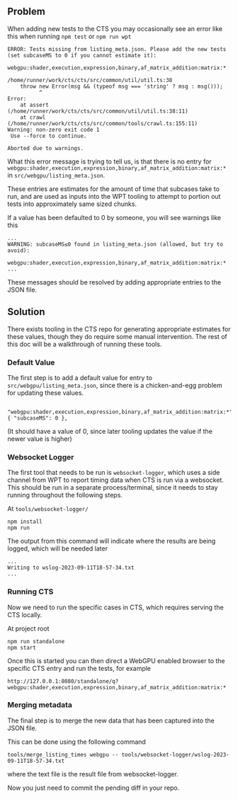## Problem

When adding new tests to the CTS you may occasionally see an error like this
when running `npm test` or `npm run wpt`

```
ERROR: Tests missing from listing_meta.json. Please add the new tests (set subcaseMS to 0 if you cannot estimate it):
  webgpu:shader,execution,expression,binary,af_matrix_addition:matrix:*

/home/runner/work/cts/cts/src/common/util/util.ts:38
    throw new Error(msg && (typeof msg === 'string' ? msg : msg()));
          ^
Error: 
    at assert (/home/runner/work/cts/cts/src/common/util/util.ts:38:11)
    at crawl (/home/runner/work/cts/cts/src/common/tools/crawl.ts:155:11)
Warning: non-zero exit code 1
 Use --force to continue.

Aborted due to warnings.
```

What this error message is trying to tell us, is that there is no entry for
`webgpu:shader,execution,expression,binary,af_matrix_addition:matrix:*` in
`src/webgpu/listing_meta.json`.

These entries are estimates for the amount of time that subcases take to run,
and are used as inputs into the WPT tooling to attempt to portion out tests into
approximately same sized chunks.

If a value has been defaulted to 0 by someone, you will see warnings like this
```
...
WARNING: subcaseMS≤0 found in listing_meta.json (allowed, but try to avoid):
  webgpu:shader,execution,expression,binary,af_matrix_addition:matrix:*
...
```

These messages should be resolved by adding appropriate entries to the JSON
file.

## Solution

There exists tooling in the CTS repo for generating appropriate estimates for
these values, though they do require some manual intervention. The rest of this
doc will be a walkthrough of running these tools.

### Default Value

The first step is to add a default value for entry to 
`src/webgpu/listing_meta.json`, since there is a chicken-and-egg problem for 
updating these values.

```
  "webgpu:shader,execution,expression,binary,af_matrix_addition:matrix:*": { "subcaseMS": 0 },
```

(It should have a value of 0, since later tooling updates the value if the newer
value is higher)

### Websocket Logger

The first tool that needs to be run is `websocket-logger`, which uses a side
channel from WPT to report timing data when CTS is run via a websocket. This
should be run in a separate process/terminal, since it needs to stay running
throughout the following steps.

At `tools/websocket-logger/`
```
npm install
npm run
```

The output from this command will indicate where the results are being logged,
which will be needed later
```
...
Writing to wslog-2023-09-11T18-57-34.txt
...
```

### Running CTS

Now we need to run the specific cases in CTS, which requires serving the CTS 
locally.

At project root
```
npm run standalone
npm start
```

Once this is started you can then direct a WebGPU enabled browser to the
specific CTS entry and run the tests, for example
```
http://127.0.0.1:8080/standalone/q?webgpu:shader,execution,expression,binary,af_matrix_addition:matrix:*
```

### Merging metadata

The final step is to merge the new data that has been captured into the JSON
file.

This can be done using the following command
```
tools/merge_listing_times webgpu -- tools/websocket-logger/wslog-2023-09-11T18-57-34.txt
```

where the text file is the result file from websocket-logger.

Now you just need to commit the pending diff in your repo.
